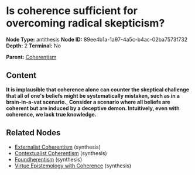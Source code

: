 # Is coherence sufficient for overcoming radical skepticism?

**Node Type:** antithesis
**Node ID:** 89ee4b1a-1a97-4a5c-b4ac-02ba7573f732
**Depth:** 2
**Terminal:** No

**Parent:** [Coherentism](coherentism.md)

## Content

**It is implausible that coherence alone can counter the skeptical challenge that all of one's beliefs might be systematically mistaken, such as in a brain-in-a-vat scenario.**, **Consider a scenario where all beliefs are coherent but are induced by a deceptive demon. Intuitively, even with coherence, we lack true knowledge.**

## Related Nodes

- [Externalist Coherentism](externalist-coherentism.md) (synthesis)
- [Contextualist Coherentism](contextualist-coherentism.md) (synthesis)
- [Foundherentism](foundherentism.md) (synthesis)
- [Virtue Epistemology with Coherence](virtue-epistemology-with-coherence.md) (synthesis)
